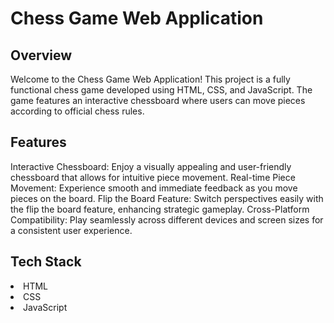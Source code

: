 <h1>Chess Game Web Application</h1>

<h2>Overview</h2>
Welcome to the Chess Game Web Application! This project is a fully functional chess game developed using HTML, CSS, and JavaScript. The game features an interactive chessboard where users can move pieces according to official chess rules.

<h2>Features</h2>
Interactive Chessboard: Enjoy a visually appealing and user-friendly chessboard that allows for intuitive piece movement.
Real-time Piece Movement: Experience smooth and immediate feedback as you move pieces on the board.
Flip the Board Feature: Switch perspectives easily with the flip the board feature, enhancing strategic gameplay.
Cross-Platform Compatibility: Play seamlessly across different devices and screen sizes for a consistent user experience.

<h2>Tech Stack</h2>
<li>HTML</li>
<li>CSS</li>
<li>JavaScript</li>
